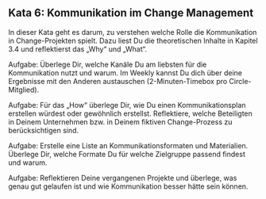 ## Kata 6: Kommunikation im Change Management ##

In dieser Kata geht es darum, zu verstehen welche Rolle die Kommunikation in Change-Projekten spielt. Dazu liest Du die theoretischen Inhalte in Kapitel 3.4 und reflektierst das „Why“ und „What“.

Aufgabe: Überlege Dir, welche Kanäle Du am liebsten für die Kommunikation nutzt und warum. Im Weekly kannst Du dich über deine Ergebnisse mit den Anderen austauschen (2-Minuten-Timebox pro Circle-Mitglied).

Aufgabe: Für das „How“ überlege Dir, wie Du einen Kommunikationsplan erstellen würdest oder gewöhnlich erstellst. Reflektiere, welche Beteiligten in Deinem Unternehmen bzw. in Deinem fiktiven Change-Prozess zu berücksichtigen sind.

Aufgabe: Erstelle eine Liste an Kommunikationsformaten und Materialien. Überlege Dir, welche Formate Du für welche Zielgruppe passend findest und warum. 

Aufgabe: Reflektieren Deine vergangenen Projekte und überlege, was genau gut gelaufen ist und wie Kommunikation besser hätte sein können. 
